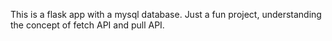 This is a flask app with a mysql database.
Just a fun project, understanding the concept of fetch API and pull API.
